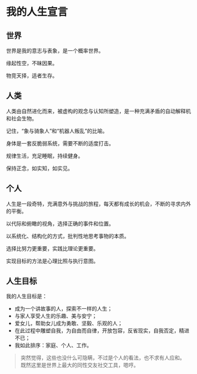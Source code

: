 # 我的人生宣言

## 世界
世界是我的意志与表象，是一个概率世界。

缘起性空，不昧因果。

物竞天择，适者生存。

## 人类
人类由自然进化而来，被虚构的观念与认知所塑造，是一种充满矛盾的自动解释机和社会生物。

记住，“象与骑象人”和“机器人叛乱”的比喻。

身体是一套反脆弱系统，需要不断的适度打击。

规律生活，充足睡眠，持续健身。

保持正念，如实知，如实见。

## 个人
人生是一段奇特，充满意外与挑战的旅程，每天都有成长的机会，不断的寻求内外的平衡。

以代际和俯瞰的视角，选择正确的事件和位置。

以系统化、结构化的方式，批判性地思考事物的本质。

选择比努力更重要，实践比理论更重要。

实现目标的方法是心理比照与执行意图。

## 人生目标

我的人生目标是：

* 成为一个讲故事的人，探索不一样的人生；
* 与家人享受人生的乐趣、美与安宁；
* 爱女儿，帮助女儿成为勇敢、坚毅、乐观的人；
* 在此过程中雕塑自我，为自由而自律，开放包容，反省现实，自我否定，精进不已；
* 我如此排序：家庭、个人、工作。

> 突然觉得，这些也没什么可隐瞒，不过是个人的看法，也不求有人应和。
> 既然这里是世界上最大的同性交友社交工具，嗯哼。
